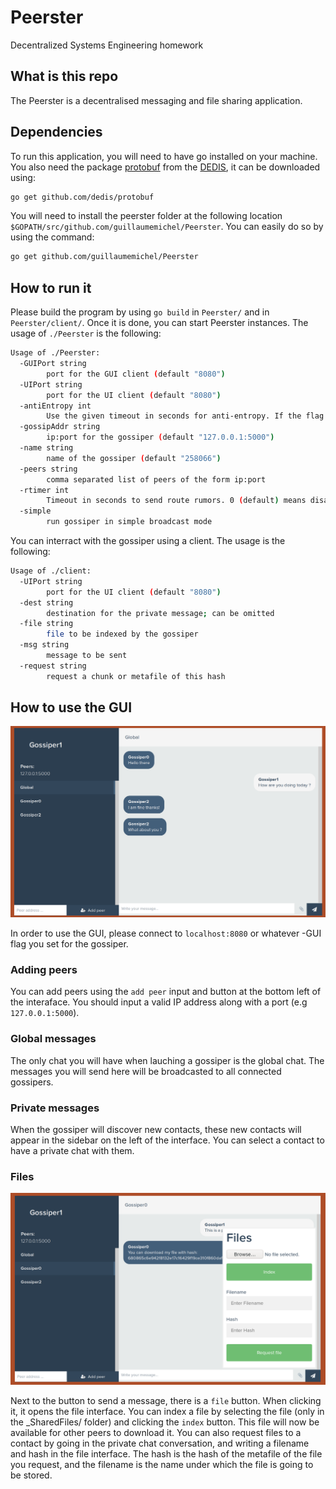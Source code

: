 # Peerster

Decentralized Systems Engineering homework

## What is this repo

The Peerster is a decentralised messaging and file sharing application.

## Dependencies

To run this application, you will need to have go installed on your machine. You also need the package [protobuf](https://github.com/DeDiS/protobuf) from the [DEDIS](https://www.epfl.ch/labs/dedis/), it can be downloaded using:

```bash
go get github.com/dedis/protobuf
```

You will need to install the peerster folder at the following location `$GOPATH/src/github.com/guillaumemichel/Peerster`. You can easily do so by using the command:

```bash
go get github.com/guillaumemichel/Peerster
```

## How to run it

Please build the program by using `go build` in `Peerster/` and in `Peerster/client/`. Once it is done, you can start Peerster instances. The usage of `./Peerster` is the following:

```bash
Usage of ./Peerster:
  -GUIPort string
        port for the GUI client (default "8080")
  -UIPort string
        port for the UI client (default "8080")
  -antiEntropy int
        Use the given timeout in seconds for anti-entropy. If the flag is absent, the default anti-entropy duration is 10 seconds. (default 10)
  -gossipAddr string
        ip:port for the gossiper (default "127.0.0.1:5000")
  -name string
        name of the gossiper (default "258066")
  -peers string
        comma separated list of peers of the form ip:port
  -rtimer int
        Timeout in seconds to send route rumors. 0 (default) means disable sending route rumors.
  -simple
        run gossiper in simple broadcast mode
```

You can interract with the gossiper using a client. The usage is the following:

```bash
Usage of ./client:
  -UIPort string
        port for the UI client (default "8080")
  -dest string
        destination for the private message; can be omitted
  -file string
        file to be indexed by the gossiper
  -msg string
        message to be sent
  -request string
        request a chunk or metafile of this hash
```

## How to use the GUI

![alt text](resources/global_chat.png)

In order to use the GUI, please connect to `localhost:8080` or whatever -GUI flag you set for the gossiper.

### Adding peers

You can add peers using the `add peer` input and button at the bottom left of the interaface. You should input a valid IP address along with a port (e.g `127.0.0.1:5000`).

### Global messages

The only chat you will have when lauching a gossiper is the global chat. The messages you will send here will be broadcasted to all connected gossipers.

### Private messages

When the gossiper will discover new contacts, these new contacts will appear in the sidebar on the left of the interface. You can select a contact to have a private chat with them.

### Files

![alt text](resources/file_menu.png)

Next to the button to send a message, there is a `file` button. When clicking it, it opens the file interface. You can index a file by selecting the file (only in the _SharedFiles/ folder) and clicking the `index` button. This file will now be available for other peers to download it. You can also request files to a contact by going in the private chat conversation, and writing a filename and hash in the file interface. The hash is the hash of the metafile of the file you request, and the filename is the name under which the file is going to be stored.